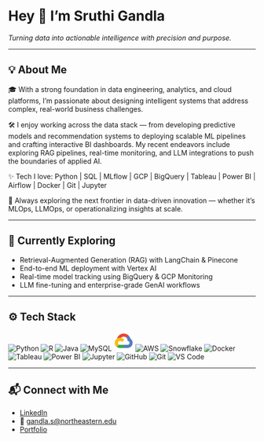 # Hey 👋 I’m Sruthi Gandla  
*Turning data into actionable intelligence with precision and purpose.*

---

## 💡 About Me

🎓 With a strong foundation in data engineering, analytics, and cloud platforms, I’m passionate about designing intelligent systems that address complex, real-world business challenges.

🛠️ I enjoy working across the data stack — from developing predictive models and recommendation systems to deploying scalable ML pipelines and crafting interactive BI dashboards. My recent endeavors include exploring RAG pipelines, real-time monitoring, and LLM integrations to push the boundaries of applied AI.

✨ Tech I love: Python | SQL | MLflow | GCP | BigQuery | Tableau | Power BI | Airflow | Docker | Git | Jupyter

🚀 Always exploring the next frontier in data-driven innovation — whether it’s MLOps, LLMOps, or operationalizing insights at scale.

---

## 🧭 Currently Exploring

- Retrieval-Augmented Generation (RAG) with LangChain & Pinecone  
- End-to-end ML deployment with Vertex AI  
- Real-time model tracking using BigQuery & GCP Monitoring  
- LLM fine-tuning and enterprise-grade GenAI workflows

---

## ⚙️ Tech Stack

<p align="left">
  <!-- Languages -->
  <img src="https://cdn.jsdelivr.net/gh/devicons/devicon/icons/python/python-original.svg" height="40" alt="Python"/>
  <img src="https://cdn.jsdelivr.net/gh/devicons/devicon/icons/r/r-original.svg" height="40" alt="R"/>
  <img src="https://cdn.jsdelivr.net/gh/devicons/devicon/icons/java/java-original.svg" height="40" alt="Java"/>
  <img src="https://cdn.jsdelivr.net/gh/devicons/devicon/icons/mysql/mysql-original.svg" height="40" alt="MySQL"/>

  <!-- Cloud & Platforms -->
  <img src="https://raw.githubusercontent.com/devicons/devicon/master/icons/googlecloud/googlecloud-original.svg" height="40" alt="GCP"/>
  <img src="https://raw.githubusercontent.com/simple-icons/simple-icons/develop/icons/amazonaws.svg" height="40" alt="AWS"/>
  <img src="https://seeklogo.com/images/S/snowflake-logo-CE3827A5B5-seeklogo.com.png" height="40" alt="Snowflake"/>
  <img src="https://cdn.jsdelivr.net/gh/devicons/devicon/icons/docker/docker-original.svg" height="40" alt="Docker"/>

  <!-- Visualization -->
  <img src="https://raw.githubusercontent.com/simple-icons/simple-icons/develop/icons/tableau.svg" height="40" alt="Tableau"/>
  <img src="https://raw.githubusercontent.com/simple-icons/simple-icons/develop/icons/microsoftpowerbi.svg" height="40" alt="Power BI"/>

  <!-- Others -->
  <img src="https://cdn.jsdelivr.net/gh/devicons/devicon/icons/jupyter/jupyter-original.svg" height="40" alt="Jupyter"/>
  <img src="https://cdn.jsdelivr.net/gh/devicons/devicon/icons/github/github-original.svg" height="40" alt="GitHub"/>
  <img src="https://cdn.jsdelivr.net/gh/devicons/devicon/icons/git/git-original.svg" height="40" alt="Git"/>
  <img src="https://cdn.jsdelivr.net/gh/devicons/devicon/icons/vscode/vscode-original.svg" height="40" alt="VS Code"/>
</p>



---

## 📬 Connect with Me

- [LinkedIn](https://www.linkedin.com/in/sruthi-gandla-38464b206/)
- 📧 [gandla.s@northeastern.edu](mailto:gandla.s@northeastern.edu)
- [Portfolio](https://sruthigandla.vercel.app)

<!--
**SruthiGandla01/SruthiGandla01** is a ✨ _special_ ✨ repository because its `README.md` (this file) appears on your GitHub profile.

Here are some ideas to get you started:

- 🔭 I’m currently working on ...
- 🌱 I’m currently learning ...
- 👯 I’m looking to collaborate on ...
- 🤔 I’m looking for help with ...
- 💬 Ask me about ...
- 📫 How to reach me: ...
- 😄 Pronouns: ...
- ⚡ Fun fact: ...
-->
